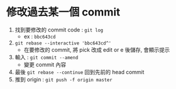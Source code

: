 # 修改過去某一個 commit

1. 找到要修改的 commit code : `git log`
	- ex : `bbc643cd`
2. `git rebase --interactive 'bbc643cd^'`
	- 在要修改的 commit, 將 pick 改成 edit or e 後儲存, 會顯示提示
3. 輸入 : `git commit --amend`
	- 變更 commit 內容
4. 最後 `git rebase --continue` 回到先前的 head commit
5. 推到 origin : `git push -f origin master`